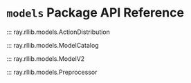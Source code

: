 # `models` Package API Reference

::: ray.rllib.models.ActionDistribution

::: ray.rllib.models.ModelCatalog

::: ray.rllib.models.ModelV2

::: ray.rllib.models.Preprocessor
